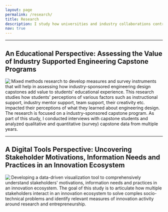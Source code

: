 ```yaml
---
layout: page
permalink: /research/
title: Research
description: I study how universities and industry collaborations contribute to innovation ecosystem.
nav: true
---
```


<hr>

## An Educational Perspective: Assessing the Value of Industry Supported Engineering Capstone Programs

<img align="left" src="{{ site.baseurl }}/assets/img/engr_design_process.jpg">

Mixed methods research to develop measures and survey instruments that will help in assessing how industry-sponsored engineering design capstones add value to students' educational experience. This research studies how students' perceptions of various factors such as instructional support, industry mentor support, team support, their creativity etc. impacted their perceptions of what they learned about engineering design. The research is focused on a industry-sponsored capstone program. As part of this study, I conducted interviews with capstone students and analyzed qualitative and quantitative (survey) capstone data from multiple years. 

<hr>

## A Digital Tools Perspective: Uncovering Stakeholder Motivations, Information Needs and Practices in an Innovation Ecosystem

<img align="left" src="pathto/engr_design_process.jpg">

Developing a data-driven visualization tool to comprehensively understand stakeholders' motivations, information needs and practices in an innovation ecosystem. The goal of this study is to articulate how multiple stakeholders interact in an innovation ecosystem to solve comples socio-technical problems and identify relevant measures of innovation activity around research and entrepreneurship. 

